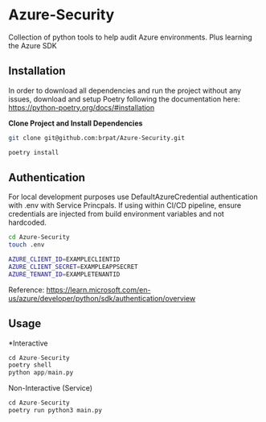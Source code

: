 # Azure-Security
Collection of python tools to help audit Azure environments. Plus learning the Azure SDK



## Installation

In order to download all dependencies and run the project without any issues, download and setup Poetry following the documentation here: https://python-poetry.org/docs/#installation

**Clone Project and Install Dependencies**
```bash
git clone git@github.com:brpat/Azure-Security.git

poetry install
```

## Authentication
For local development purposes use DefaultAzureCredential authentication with .env with Service Princpals. If using within CI/CD pipeline, ensure credentials are injected from build environment variables and not hardcoded.

```bash
cd Azure-Security
touch .env
```

```bash
AZURE_CLIENT_ID=EXAMPLECLIENTID
AZURE_CLIENT_SECRET=EXAMPLEAPPSECRET
AZURE_TENANT_ID=EXAMPLETENANTID
```
Reference: https://learn.microsoft.com/en-us/azure/developer/python/sdk/authentication/overview

## Usage

*Interactive
```python
cd Azure-Security
poetry shell 
python app/main.py
```

Non-Interactive (Service)
```python
cd Azure-Security
poetry run python3 main.py
```